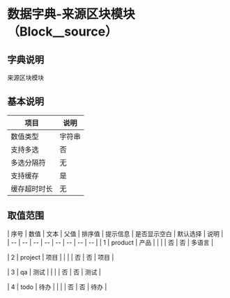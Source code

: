 # 数据字典-来源区块模块（Block__source）
## 字典说明
来源区块模块

## 基本说明
| 项目 | 说明 |
| -- | -- |
| 数值类型 | 字符串 |
| 支持多选 | 否 |
| 多选分隔符 | 无 |
| 支持缓存 | 是 |
| 缓存超时时长 | 无 |

## 取值范围
| 序号 | 数值 | 文本 | 父值 | 排序值 | 提示信息 | 是否显示空白 | 默认选择 | 说明 |
| -- | -- | -- | -- | -- | -- | -- | -- |
| 1 | product | 产品 |  |  |  | 否 | 否 | 多语言 |

| 2 | project | 项目 |  |  |  | 否 | 否 | 项目 |

| 3 | qa | 测试 |  |  |  | 否 | 否 | 测试 |

| 4 | todo | 待办 |  |  |  | 否 | 否 | 待办 |


